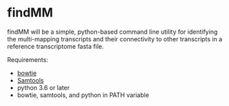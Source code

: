 # findMM

findMM will be a simple, python-based command line utility for identifying the multi-mapping transcripts and their connectivity to other transcripts in a reference transcriptome fasta file.

Requirements:
- [bowtie](http://bowtie-bio.sourceforge.net/index.shtml)
- [Samtools](http://www.htslib.org/)
- python 3.6 or later
- bowtie, samtools, and python in PATH variable
